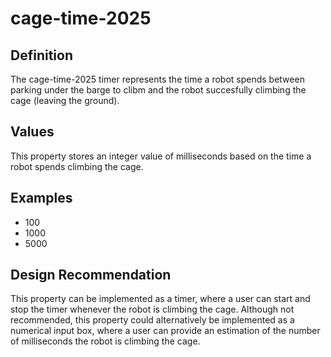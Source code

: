 # cage-time-2025

## Definition
The cage-time-2025 timer represents the time a robot spends between parking under the barge to clibm and the robot succesfully climbing the cage (leaving the ground).

## Values
This property stores an integer value of milliseconds based on the time a robot spends climbing the cage.

## Examples
- 100
- 1000
- 5000

## Design Recommendation
This property can be implemented as a timer, where a user can start and stop the timer whenever the robot is climbing the cage. Although not recommended, this property could alternatively be implemented as a numerical input box, where a user can provide an estimation of the number of milliseconds the robot is climbing the cage.
